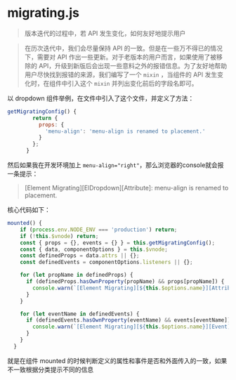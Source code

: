 # migrating.js


> 版本迭代的过程中，若 API 发生变化，如何友好地提示用户  

> 在历次迭代中，我们会尽量保持 API 的一致。但是在一些万不得已的情况下，需要对 API 作出一些更新。对于老版本的用户而言，如果使用了被移除的 API，升级到新版后会出现一些意料之外的报错信息。为了友好地帮助用户尽快找到报错的来源，我们编写了一个 `mixin` ，当组件的 API 发生变化时，在组件中引入这个 `mixin` 并列出变化前后的字段名即可。  


以 dropdown 组件举例，在文件中引入了这个文件，并定义了方法：
``` js
getMigratingConfig() {
        return {
          props: {
            'menu-align': 'menu-align is renamed to placement.'
          }
        };
      }
```

然后如果我在开发环境加上 `menu-align="right"`，那么浏览器的console就会报一条提示：

> [Element Migrating][ElDropdown][Attribute]: menu-align is renamed to placement.  

核心代码如下：
``` js
mounted() {
    if (process.env.NODE_ENV === 'production') return;
    if (!this.$vnode) return;
    const { props = {}, events = {} } = this.getMigratingConfig();
    const { data, componentOptions } = this.$vnode;
    const definedProps = data.attrs || {};
    const definedEvents = componentOptions.listeners || {};

    for (let propName in definedProps) {
      if (definedProps.hasOwnProperty(propName) && props[propName]) {
        console.warn(`[Element Migrating][${this.$options.name}][Attribute]: ${props[propName]}`);
      }
    }

    for (let eventName in definedEvents) {
      if (definedEvents.hasOwnProperty(eventName) && events[eventName]) {
        console.warn(`[Element Migrating][${this.$options.name}][Event]: ${events[eventName]}`);
      }
    }
  }
```

就是在组件 mounted 的时候判断定义的属性和事件是否和外面传入的一致，如果不一致根据分类提示不同的信息





